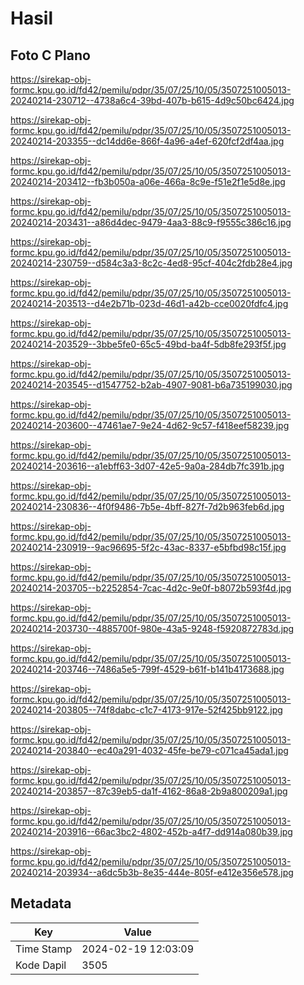 # Hasil

## Foto C Plano

https://sirekap-obj-formc.kpu.go.id/fd42/pemilu/pdpr/35/07/25/10/05/3507251005013-20240214-230712--4738a6c4-39bd-407b-b615-4d9c50bc6424.jpg

https://sirekap-obj-formc.kpu.go.id/fd42/pemilu/pdpr/35/07/25/10/05/3507251005013-20240214-203355--dc14dd6e-866f-4a96-a4ef-620fcf2df4aa.jpg

https://sirekap-obj-formc.kpu.go.id/fd42/pemilu/pdpr/35/07/25/10/05/3507251005013-20240214-203412--fb3b050a-a06e-466a-8c9e-f51e2f1e5d8e.jpg

https://sirekap-obj-formc.kpu.go.id/fd42/pemilu/pdpr/35/07/25/10/05/3507251005013-20240214-203431--a86d4dec-9479-4aa3-88c9-f9555c386c16.jpg

https://sirekap-obj-formc.kpu.go.id/fd42/pemilu/pdpr/35/07/25/10/05/3507251005013-20240214-230759--d584c3a3-8c2c-4ed8-95cf-404c2fdb28e4.jpg

https://sirekap-obj-formc.kpu.go.id/fd42/pemilu/pdpr/35/07/25/10/05/3507251005013-20240214-203513--d4e2b71b-023d-46d1-a42b-cce0020fdfc4.jpg

https://sirekap-obj-formc.kpu.go.id/fd42/pemilu/pdpr/35/07/25/10/05/3507251005013-20240214-203529--3bbe5fe0-65c5-49bd-ba4f-5db8fe293f5f.jpg

https://sirekap-obj-formc.kpu.go.id/fd42/pemilu/pdpr/35/07/25/10/05/3507251005013-20240214-203545--d1547752-b2ab-4907-9081-b6a735199030.jpg

https://sirekap-obj-formc.kpu.go.id/fd42/pemilu/pdpr/35/07/25/10/05/3507251005013-20240214-203600--47461ae7-9e24-4d62-9c57-f418eef58239.jpg

https://sirekap-obj-formc.kpu.go.id/fd42/pemilu/pdpr/35/07/25/10/05/3507251005013-20240214-203616--a1ebff63-3d07-42e5-9a0a-284db7fc391b.jpg

https://sirekap-obj-formc.kpu.go.id/fd42/pemilu/pdpr/35/07/25/10/05/3507251005013-20240214-230836--4f0f9486-7b5e-4bff-827f-7d2b963feb6d.jpg

https://sirekap-obj-formc.kpu.go.id/fd42/pemilu/pdpr/35/07/25/10/05/3507251005013-20240214-230919--9ac96695-5f2c-43ac-8337-e5bfbd98c15f.jpg

https://sirekap-obj-formc.kpu.go.id/fd42/pemilu/pdpr/35/07/25/10/05/3507251005013-20240214-203705--b2252854-7cac-4d2c-9e0f-b8072b593f4d.jpg

https://sirekap-obj-formc.kpu.go.id/fd42/pemilu/pdpr/35/07/25/10/05/3507251005013-20240214-203730--4885700f-980e-43a5-9248-f5920872783d.jpg

https://sirekap-obj-formc.kpu.go.id/fd42/pemilu/pdpr/35/07/25/10/05/3507251005013-20240214-203746--7486a5e5-799f-4529-b61f-b141b4173688.jpg

https://sirekap-obj-formc.kpu.go.id/fd42/pemilu/pdpr/35/07/25/10/05/3507251005013-20240214-203805--74f8dabc-c1c7-4173-917e-52f425bb9122.jpg

https://sirekap-obj-formc.kpu.go.id/fd42/pemilu/pdpr/35/07/25/10/05/3507251005013-20240214-203840--ec40a291-4032-45fe-be79-c071ca45ada1.jpg

https://sirekap-obj-formc.kpu.go.id/fd42/pemilu/pdpr/35/07/25/10/05/3507251005013-20240214-203857--87c39eb5-da1f-4162-86a8-2b9a800209a1.jpg

https://sirekap-obj-formc.kpu.go.id/fd42/pemilu/pdpr/35/07/25/10/05/3507251005013-20240214-203916--66ac3bc2-4802-452b-a4f7-dd914a080b39.jpg

https://sirekap-obj-formc.kpu.go.id/fd42/pemilu/pdpr/35/07/25/10/05/3507251005013-20240214-203934--a6dc5b3b-8e35-444e-805f-e412e356e578.jpg


## Metadata

| Key        | Value               |
| ---------- | ------------------- |
| Time Stamp | 2024-02-19 12:03:09 |
| Kode Dapil | 3505                |



